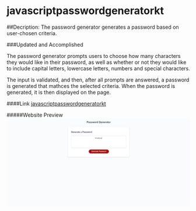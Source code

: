# javascriptpasswordgeneratorkt

##Decription:
The password generator generates a password based on user-chosen criteria. 


###Updated and Accomplished

The password generator prompts users to choose how many characters they would like in their password, as well as whether or not they would like to include capital letters, lowercase letters, numbers and special characters. 

The input is validated, and then, after all prompts are answered, a password is generated that mathces the selected criteria. When the password is generated, it is then displayed on the page. 


####Link 
[javascriptpasswordgeneratorkt](https://github.com/krystalnickole1212/javascriptpasswordgeneratorkt/)

#####Website Preview
![javascriptpasswordgeneratorkt](./assets/images/passwordgeneratorscreenshot.png) 
